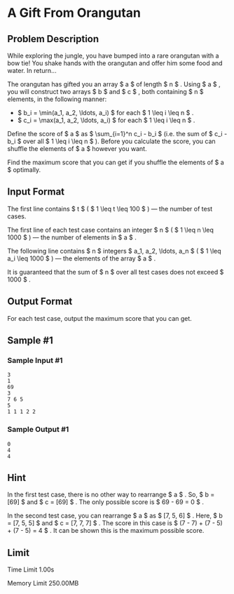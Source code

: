 # A Gift From Orangutan

## Problem Description

While exploring the jungle, you have bumped into a rare orangutan with a bow tie! You shake hands with the orangutan and offer him some food and water. In return...

The orangutan has gifted you an array $ a $ of length $ n $ . Using $ a $ , you will construct two arrays $ b $ and $ c $ , both containing $ n $ elements, in the following manner:

- $ b_i = \min(a_1, a_2, \ldots, a_i) $ for each $ 1 \leq i \leq n $ .
- $ c_i = \max(a_1, a_2, \ldots, a_i) $ for each $ 1 \leq i \leq n $ .

Define the score of $ a $ as $ \sum_{i=1}^n c_i - b_i $ (i.e. the sum of $ c_i - b_i $ over all $ 1 \leq i \leq n $ ). Before you calculate the score, you can shuffle the elements of $ a $ however you want.

Find the maximum score that you can get if you shuffle the elements of $ a $ optimally.

## Input Format

The first line contains $ t $ ( $ 1 \leq t \leq 100 $ ) — the number of test cases.

The first line of each test case contains an integer $ n $ ( $ 1 \leq n \leq 1000 $ ) — the number of elements in $ a $ .

The following line contains $ n $ integers $ a_1, a_2, \ldots, a_n $ ( $ 1 \leq a_i \leq 1000 $ ) — the elements of the array $ a $ .

It is guaranteed that the sum of $ n $ over all test cases does not exceed $ 1000 $ .

## Output Format

For each test case, output the maximum score that you can get.

## Sample #1

### Sample Input #1

```
3
1
69
3
7 6 5
5
1 1 1 2 2
```

### Sample Output #1

```
0
4
4
```

## Hint

In the first test case, there is no other way to rearrange $ a $ . So, $ b = [69] $ and $ c = [69] $ . The only possible score is $ 69 - 69 = 0 $ .

In the second test case, you can rearrange $ a $ as $ [7, 5, 6] $ . Here, $ b = [7, 5, 5] $ and $ c = [7, 7, 7] $ . The score in this case is $ (7 - 7) + (7 - 5) + (7 - 5) = 4 $ . It can be shown this is the maximum possible score.

## Limit



Time Limit
1.00s

Memory Limit
250.00MB